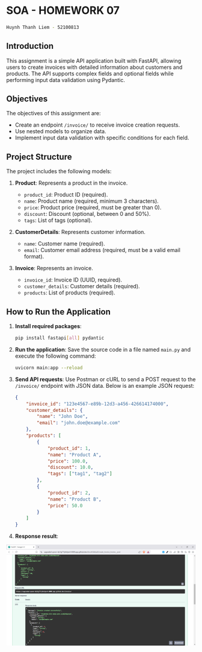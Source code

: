 # SOA - HOMEWORK 07

```sh
Huynh Thanh Liem - 52100813
```

## Introduction

This assignment is a simple API application built with FastAPI, allowing users to create invoices with detailed information about customers and products. The API supports complex fields and optional fields while performing input data validation using Pydantic.

## Objectives

The objectives of this assignment are:
- Create an endpoint `/invoice/` to receive invoice creation requests.
- Use nested models to organize data.
- Implement input data validation with specific conditions for each field.

## Project Structure

The project includes the following models:

1. **Product**: Represents a product in the invoice.
   - `product_id`: Product ID (required).
   - `name`: Product name (required, minimum 3 characters).
   - `price`: Product price (required, must be greater than 0).
   - `discount`: Discount (optional, between 0 and 50%).
   - `tags`: List of tags (optional).

2. **CustomerDetails**: Represents customer information.
   - `name`: Customer name (required).
   - `email`: Customer email address (required, must be a valid email format).

3. **Invoice**: Represents an invoice.
   - `invoice_id`: Invoice ID (UUID, required).
   - `customer_details`: Customer details (required).
   - `products`: List of products (required).

## How to Run the Application

1. **Install required packages**:
   ```bash
   pip install fastapi[all] pydantic
   ```

2. **Run the application**:
   Save the source code in a file named `main.py` and execute the following command:
   ```bash
   uvicorn main:app --reload
   ```

3. **Send API requests**:
   Use Postman or cURL to send a POST request to the `/invoice/` endpoint with JSON data. Below is an example JSON request:

   ```json
   {
       "invoice_id": "123e4567-e89b-12d3-a456-426614174000",
       "customer_details": {
           "name": "John Doe",
           "email": "john.doe@example.com"
       },
       "products": [
           {
               "product_id": 1,
               "name": "Product A",
               "price": 100.0,
               "discount": 10.0,
               "tags": ["tag1", "tag2"]
           },
           {
               "product_id": 2,
               "name": "Product B",
               "price": 50.0
           }
       ]
   }
   ```

4. **Response result**:

![excercise04](../images/previews/excercise04.png)